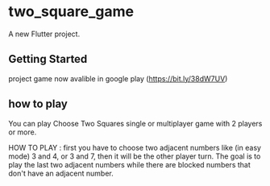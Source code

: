 # two_square_game

A new Flutter project.

## Getting Started

project game now avalible in google play (https://bit.ly/38dW7UV)

## how to play 
You can play Choose Two Squares single or multiplayer game with 2 players or more.

HOW TO PLAY :
first you have to choose two adjacent numbers like (in easy mode) 3 and 4, or 3 and 7, then it will be the other player turn.
The goal is to play the last two adjacent numbers while there are blocked numbers that don't have an adjacent number.

